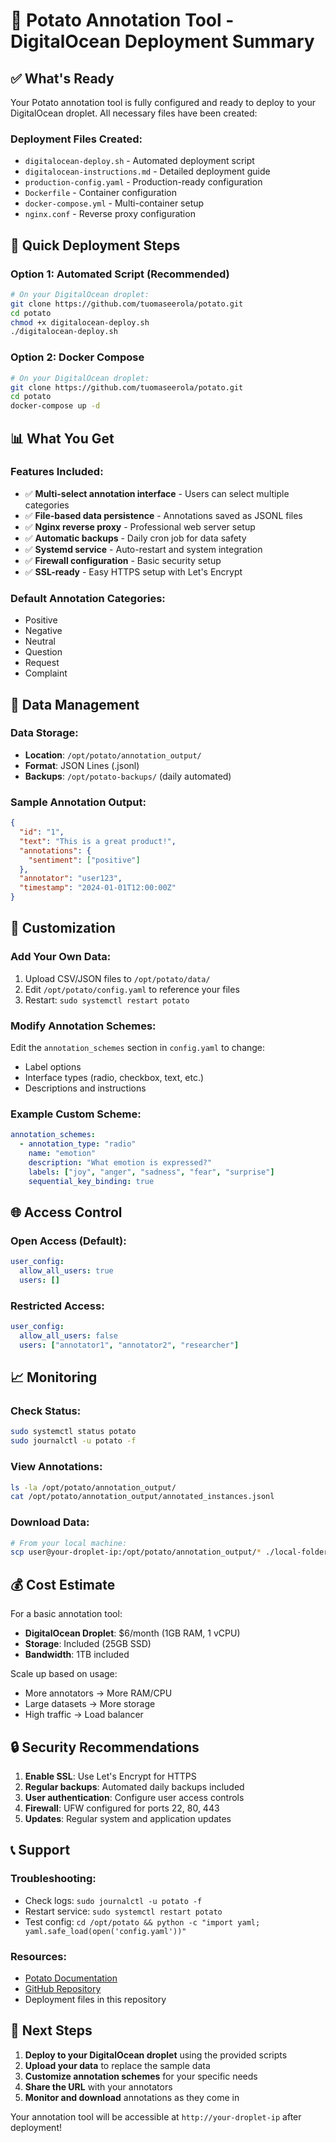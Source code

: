 # 🥔 Potato Annotation Tool - DigitalOcean Deployment Summary

## ✅ What's Ready

Your Potato annotation tool is fully configured and ready to deploy to your DigitalOcean droplet. All necessary files have been created:

### Deployment Files Created:
- `digitalocean-deploy.sh` - Automated deployment script
- `digitalocean-instructions.md` - Detailed deployment guide
- `production-config.yaml` - Production-ready configuration
- `Dockerfile` - Container configuration
- `docker-compose.yml` - Multi-container setup
- `nginx.conf` - Reverse proxy configuration

## 🚀 Quick Deployment Steps

### Option 1: Automated Script (Recommended)
```bash
# On your DigitalOcean droplet:
git clone https://github.com/tuomaseerola/potato.git
cd potato
chmod +x digitalocean-deploy.sh
./digitalocean-deploy.sh
```

### Option 2: Docker Compose
```bash
# On your DigitalOcean droplet:
git clone https://github.com/tuomaseerola/potato.git
cd potato
docker-compose up -d
```

## 📊 What You Get

### Features Included:
- ✅ **Multi-select annotation interface** - Users can select multiple categories
- ✅ **File-based data persistence** - Annotations saved as JSONL files
- ✅ **Nginx reverse proxy** - Professional web server setup
- ✅ **Automatic backups** - Daily cron job for data safety
- ✅ **Systemd service** - Auto-restart and system integration
- ✅ **Firewall configuration** - Basic security setup
- ✅ **SSL-ready** - Easy HTTPS setup with Let's Encrypt

### Default Annotation Categories:
- Positive
- Negative  
- Neutral
- Question
- Request
- Complaint

## 💾 Data Management

### Data Storage:
- **Location**: `/opt/potato/annotation_output/`
- **Format**: JSON Lines (.jsonl)
- **Backups**: `/opt/potato-backups/` (daily automated)

### Sample Annotation Output:
```json
{
  "id": "1",
  "text": "This is a great product!",
  "annotations": {
    "sentiment": ["positive"]
  },
  "annotator": "user123",
  "timestamp": "2024-01-01T12:00:00Z"
}
```

## 🔧 Customization

### Add Your Own Data:
1. Upload CSV/JSON files to `/opt/potato/data/`
2. Edit `/opt/potato/config.yaml` to reference your files
3. Restart: `sudo systemctl restart potato`

### Modify Annotation Schemes:
Edit the `annotation_schemes` section in `config.yaml` to change:
- Label options
- Interface types (radio, checkbox, text, etc.)
- Descriptions and instructions

### Example Custom Scheme:
```yaml
annotation_schemes:
  - annotation_type: "radio"
    name: "emotion"
    description: "What emotion is expressed?"
    labels: ["joy", "anger", "sadness", "fear", "surprise"]
    sequential_key_binding: true
```

## 🌐 Access Control

### Open Access (Default):
```yaml
user_config:
  allow_all_users: true
  users: []
```

### Restricted Access:
```yaml
user_config:
  allow_all_users: false
  users: ["annotator1", "annotator2", "researcher"]
```

## 📈 Monitoring

### Check Status:
```bash
sudo systemctl status potato
sudo journalctl -u potato -f
```

### View Annotations:
```bash
ls -la /opt/potato/annotation_output/
cat /opt/potato/annotation_output/annotated_instances.jsonl
```

### Download Data:
```bash
# From your local machine:
scp user@your-droplet-ip:/opt/potato/annotation_output/* ./local-folder/
```

## 💰 Cost Estimate

For a basic annotation tool:
- **DigitalOcean Droplet**: $6/month (1GB RAM, 1 vCPU)
- **Storage**: Included (25GB SSD)
- **Bandwidth**: 1TB included

Scale up based on usage:
- More annotators → More RAM/CPU
- Large datasets → More storage
- High traffic → Load balancer

## 🔒 Security Recommendations

1. **Enable SSL**: Use Let's Encrypt for HTTPS
2. **Regular backups**: Automated daily backups included
3. **User authentication**: Configure user access controls
4. **Firewall**: UFW configured for ports 22, 80, 443
5. **Updates**: Regular system and application updates

## 📞 Support

### Troubleshooting:
- Check logs: `sudo journalctl -u potato -f`
- Restart service: `sudo systemctl restart potato`
- Test config: `cd /opt/potato && python -c "import yaml; yaml.safe_load(open('config.yaml'))"`

### Resources:
- [Potato Documentation](https://potato-annotation.readthedocs.io/)
- [GitHub Repository](https://github.com/tuomaseerola/potato)
- Deployment files in this repository

## 🎯 Next Steps

1. **Deploy to your DigitalOcean droplet** using the provided scripts
2. **Upload your data** to replace the sample data
3. **Customize annotation schemes** for your specific needs
4. **Share the URL** with your annotators
5. **Monitor and download** annotations as they come in

Your annotation tool will be accessible at `http://your-droplet-ip` after deployment!